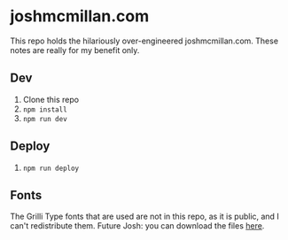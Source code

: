 # joshmcmillan.com

This repo holds the hilariously over-engineered joshmcmillan.com. These notes are really for my benefit only.

## Dev

1. Clone this repo
1. `npm install`
1. `npm run dev`

## Deploy

1. `npm run deploy`

## Fonts

The Grilli Type fonts that are used are not in this repo, as it is public, and I can't redistribute them. Future Josh: you can download the files [here](https://www.grillitype.com/user/orders).
